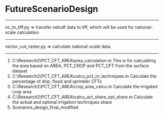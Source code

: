 # FutureScenarioDesign
____________________________________________________________
nc_to_tiff.py => transfer netcdf data to tiff, which will be used for national-scale calculation
____________________________________________________________
vector_cut_raster.py => calculate national-scale data
____________________________________________________________

















1. C:\Research2\PCT_CFT_AREA\area_calculation.m
This is for calculating the area based on AREA, PCT_CROP and PCT_CFT from the surface dataset
2. C:\Research2\PCT_CFT_AREA\calcu_pct_irr_techniques.m
Calculate the percentage of drip, flood and sprinkler CFTs
3. C:\Research2\PCT_CFT_AREA\crop_area_calcu.m
Calculate the irrigated crop area
4. C:\Research2\PCT_CFT_AREA\calcu_act_share_opt_share.m
Calculate the actual and optimal irrigation techniques share
5. Scenarios_design_final_modified
